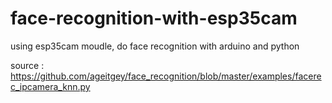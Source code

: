 # face-recognition-with-esp35cam
using esp35cam moudle, do face recognition with arduino and python

   source : https://github.com/ageitgey/face_recognition/blob/master/examples/facerec_ipcamera_knn.py 
